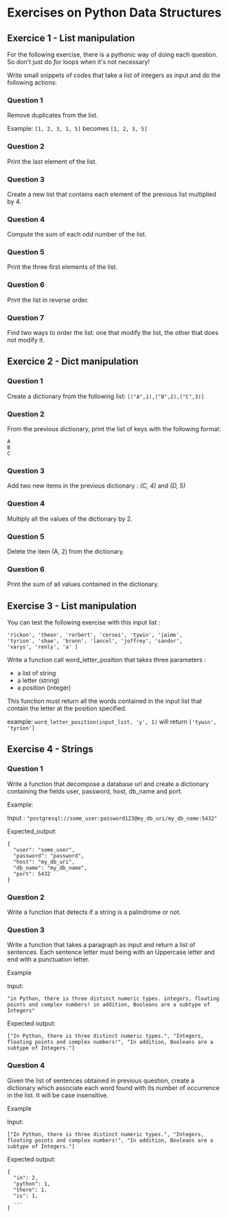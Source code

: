 # Exercises on Python Data Structures

## Exercice 1 - List manipulation

For the following exercise, there is a pythonic way of doing each question. So don't just do *for* loops when it's not necessary!

Write small snippets of codes that take a list of integers as input and do the following actions:

### Question 1

Remove duplicates from the list.

Example:
```[1, 2, 3, 1, 5]``` becomes ```[1, 2, 3, 5]```

### Question 2

Print the last element of the list.

### Question 3

Create a new list that contains each element of the previous list multiplied by 4.

### Question 4

Compute the sum of each odd number of the list.

### Question 5

Print the three first elements of the list.

### Question 6

Print the list in reverse order.

### Question 7

Find two ways to order the list: one that modify the list, the other that does not modify it.

## Exercice 2 - Dict manipulation

### Question 1

Create a dictionary from the following list:
```[("A",1),("B",2),("C",3)]```

### Question 2

From the previous dictionary, print the list of keys with the following format:
```
A
B
C
```

### Question 3

Add two new items in the previous dictionary : *(C, 4)* and *(D, 5)*

### Question 4

Multiply all the values of the dictionary by 2.

### Question 5

Delete the item (A, 2) from the dictionary.

### Question 6

Print the sum of all values contained in the dictionary.


## Exercise 3 - List manipulation

You can test the following exercise with this input list :
```input_list = ['eddard', 'catelyn', 'robb', 'sansa', 'arya', 'brandon',
'rickon', 'theon', 'rorbert', 'cersei', 'tywin', 'jaime',
'tyrion', 'shae', 'bronn', 'lancel', 'joffrey', 'sandor',
'varys', 'renly', 'a' ]
```

Write a function call word_letter_position that takes three parameters :
- a list of string
- a letter (string)
- a position (integer)

This function must return all the words contained in the input list that contain the letter at the position specified.

example: ```word_letter_position(input_list, 'y', 1)``` will return ```['tywin', 'tyrion']```

## Exercise 4 - Strings

### Question 1

Write a function that decompose a database url and create a dictionary containing the fields user, password, host, db_name and port.

Example:

Input : ```"postgresql://some_user:password123@my_db_uri/my_db_name:5432"``` 

Expected_output: 
```
{
  "user": "some_user",
  "password": "password",
  "host": "my_db_uri",
  "db_name": "my_db_name",
  "port": 5432 
}
```

### Question 2

Write a function that detects if a string is a palindrome or not.

### Question 3

Write a function that takes a paragraph as input and return a list of sentences.
Each sentence letter must being with an Uppercase letter and end with a punctuation letter.

Example

Input:
```
"in Python, there is three distinct numeric types. integers, floating points and complex numbers! in addition, Booleans are a subtype of Integers"
```

Expected output:
```
["In Python, there is three distinct numeric types.", "Integers, floating points and complex numbers!", "In addition, Booleans are a subtype of Integers."]
```

### Question 4

Given the list of sentences obtained in previous question, create a dictionary which associate each word found with its number of occurrence in the list. It will be case insensitive.

Example

Input:
```
["In Python, there is three distinct numeric types.", "Integers, floating points and complex numbers!", "In addition, Booleans are a subtype of Integers."]
```

Expected output:
```
{
  "in": 2,
  "python": 1,
  "there": 1,
  "is": 1,
  ...
}
```




